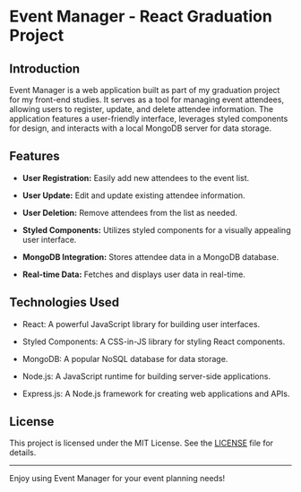 # Event Manager - React Graduation Project

## Introduction

Event Manager is a web application built as part of my graduation project for my front-end studies. It serves as a tool for managing event attendees, allowing users to register, update, and delete attendee information. The application features a user-friendly interface, leverages styled components for design, and interacts with a local MongoDB server for data storage.

## Features

- **User Registration:** Easily add new attendees to the event list.

- **User Update:** Edit and update existing attendee information.

- **User Deletion:** Remove attendees from the list as needed.

- **Styled Components:** Utilizes styled components for a visually appealing user interface.

- **MongoDB Integration:** Stores attendee data in a MongoDB database.

- **Real-time Data:** Fetches and displays user data in real-time.

## Technologies Used

- React: A powerful JavaScript library for building user interfaces.

- Styled Components: A CSS-in-JS library for styling React components.

- MongoDB: A popular NoSQL database for data storage.

- Node.js: A JavaScript runtime for building server-side applications.

- Express.js: A Node.js framework for creating web applications and APIs.

## License

This project is licensed under the MIT License. See the [LICENSE](LICENSE) file for details.

---

Enjoy using Event Manager for your event planning needs!
